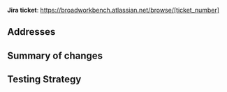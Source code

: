 __Jira ticket__: https://broadworkbench.atlassian.net/browse/[ticket_number]

## Addresses

## Summary of changes

## Testing Strategy

<!-- Reminder -->
<!-- Two team members from Data Custodian Journeys team are automatically assigned the PR review. If you otherwise have two reviewers, you do not need to wait for their review. -->

